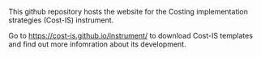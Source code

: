 This github repository hosts the website for the Costing implementation strategies (Cost-IS) instrument.

Go to https://cost-is.github.io/instrument/ to download Cost-IS templates
and find out more infomration about its development.
